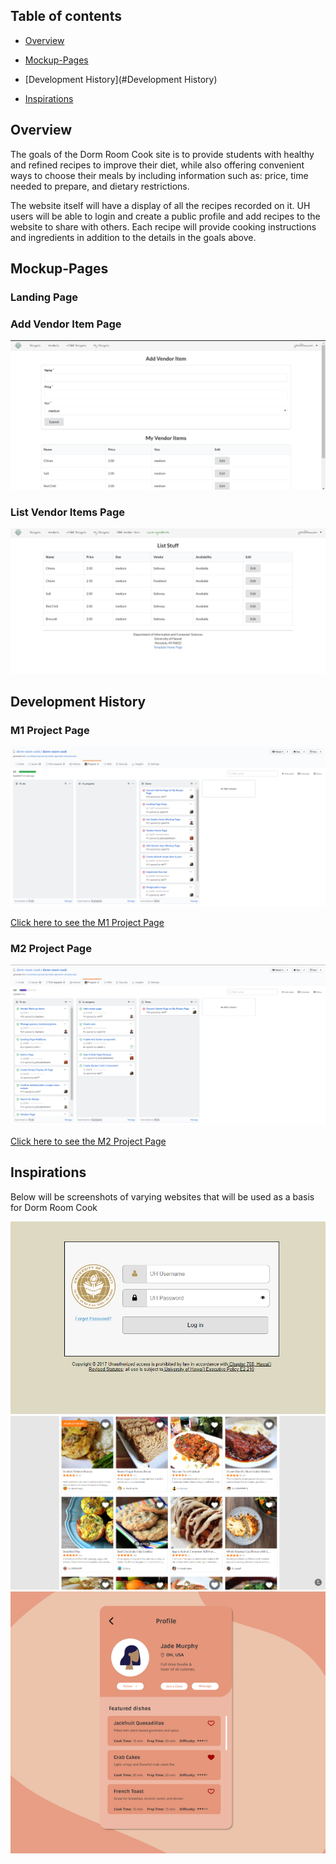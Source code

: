 ## Table of contents

* [Overview](#overview)

* [Mockup-Pages](#Mockup-Pages)

* [Development History](#Development History)

* [Inspirations](#Inspirations)


## Overview

The goals of the Dorm Room Cook site is to provide students with healthy and refined recipes to improve their diet, while also offering convenient ways to choose their meals by including information such as: price, time needed to prepare, and dietary restrictions. 

The website itself will have a display of all the recipes recorded on it. UH users will be able to login and create a public profile and add recipes to the website to share with others. Each recipe will provide cooking instructions and ingredients in addition to the details in the goals above. 

## Mockup-Pages
### Landing Page

### Add Vendor Item Page
<img src="images/addvendoritem.PNG"/>

### List Vendor Items Page
<img src="images/listitems.PNG"/>

## Development History

### M1 Project Page

<img src="images/M1.png"/>

[Click here to see the M1 Project Page](https://github.com/dorm-room-cook/dorm-room-cook/projects/1)

### M2 Project Page

<img src="images/M2.png"/>

[Click here to see the M2 Project Page](https://github.com/dorm-room-cook/dorm-room-cook/projects/2)

## Inspirations
Below will be screenshots of varying websites that will be used as a basis for Dorm Room Cook

<img src="images/login.png"/>

<img src="images/recipes.png"/>

<img src="images/profile.png"/>
